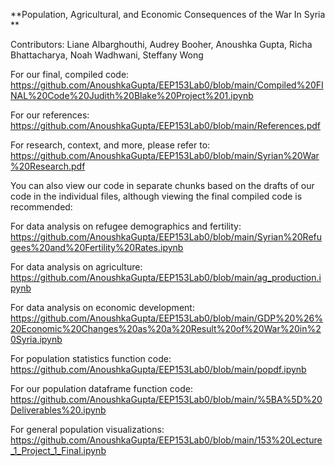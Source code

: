 **Population, Agricultural, and Economic Consequences of the War In Syria
**

Contributors: Liane Albarghouthi, Audrey Booher, Anoushka Gupta, 
Richa Bhattacharya, Noah Wadhwani, Steffany Wong

For our final, compiled code: https://github.com/AnoushkaGupta/EEP153Lab0/blob/main/Compiled%20FINAL%20Code%20Judith%20Blake%20Project%201.ipynb

For our references: https://github.com/AnoushkaGupta/EEP153Lab0/blob/main/References.pdf

For research, context, and more, please refer to: https://github.com/AnoushkaGupta/EEP153Lab0/blob/main/Syrian%20War%20Research.pdf

You can also view our code in separate chunks based on the drafts of our code in the individual files, although viewing the final compiled code is recommended:

For data analysis on refugee demographics and fertility: https://github.com/AnoushkaGupta/EEP153Lab0/blob/main/Syrian%20Refugees%20and%20Fertility%20Rates.ipynb

For data analysis on agriculture: https://github.com/AnoushkaGupta/EEP153Lab0/blob/main/ag_production.ipynb

For data analysis on economic development: https://github.com/AnoushkaGupta/EEP153Lab0/blob/main/GDP%20%26%20Economic%20Changes%20as%20a%20Result%20of%20War%20in%20Syria.ipynb

For population statistics function code: https://github.com/AnoushkaGupta/EEP153Lab0/blob/main/popdf.ipynb

For our population dataframe function code: https://github.com/AnoushkaGupta/EEP153Lab0/blob/main/%5BA%5D%20Deliverables%20.ipynb

For general population visualizations: https://github.com/AnoushkaGupta/EEP153Lab0/blob/main/153%20Lecture_1_Project_1_Final.ipynb

